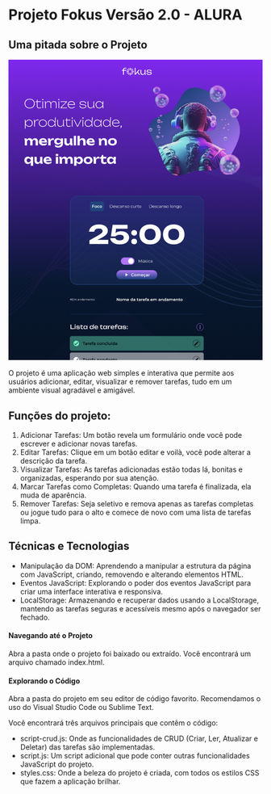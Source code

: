 # Projeto Fokus Versão 2.0 - ALURA

## Uma pitada sobre o Projeto

![](print.png)


O projeto é uma aplicação web simples e interativa que permite aos usuários adicionar, editar, visualizar e remover tarefas, tudo em um ambiente visual agradável e amigável.

## Funções do projeto:

1. Adicionar Tarefas: Um botão revela um formulário onde você pode escrever e adicionar novas tarefas.
2. Editar Tarefas: Clique em um botão editar e voilà, você pode alterar a descrição da tarefa.
3. Visualizar Tarefas: As tarefas adicionadas estão todas lá, bonitas e organizadas, esperando por sua atenção.
4. Marcar Tarefas como Completas: Quando uma tarefa é finalizada, ela muda de aparência.
5. Remover Tarefas: Seja seletivo e remova apenas as tarefas completas ou jogue tudo para o alto e comece de novo com uma lista de tarefas limpa.

## Técnicas e Tecnologias

- Manipulação da DOM: Aprendendo a manipular a estrutura da página com JavaScript, criando, removendo e alterando elementos HTML.
- Eventos JavaScript: Explorando o poder dos eventos JavaScript para criar uma interface interativa e responsiva.
- LocalStorage: Armazenando e recuperar dados usando a LocalStorage, mantendo as tarefas seguras e acessíveis mesmo após o navegador ser fechado.


#### Navegando até o Projeto

Abra a pasta onde o projeto foi baixado ou extraído.
Você encontrará um arquivo chamado index.html.


#### Explorando o Código

Abra a pasta do projeto em seu editor de código favorito. Recomendamos o uso do Visual Studio Code ou Sublime Text.

Você encontrará três arquivos principais que contêm o código:

- script-crud.js: Onde as funcionalidades de CRUD (Criar, Ler, Atualizar e Deletar) das tarefas são implementadas.
- script.js: Um script adicional que pode conter outras funcionalidades JavaScript do projeto.
- styles.css: Onde a beleza do projeto é criada, com todos os estilos CSS que fazem a aplicação brilhar.




